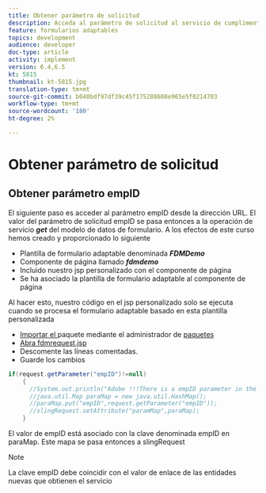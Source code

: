 ```yaml
---
title: Obtener parámetro de solicitud
description: Acceda al parámetro de solicitud al servicio de cumplimentación previa de un modelo de datos de formulario
feature: formularios adaptables
topics: development
audience: developer
doc-type: article
activity: implement
version: 6.4,6.5
kt: 5815
thumbnail: kt-5815.jpg
translation-type: tm+mt
source-git-commit: b040bdf97df39c45f175288608e965e5f0214703
workflow-type: tm+mt
source-wordcount: '180'
ht-degree: 2%

---
```


# Obtener parámetro de solicitud

## Obtener parámetro empID

El siguiente paso es acceder al parámetro empID desde la dirección URL. El valor del parámetro de solicitud empID se pasa entonces a la operación de servicio **_get_** del modelo de datos de formulario.
A los efectos de este curso hemos creado y proporcionado lo siguiente

* Plantilla de formulario adaptable denominada **_FDMDemo_**
* Componente de página llamado **_fdmdemo_**
* Incluido nuestro jsp personalizado con el componente de página
* Se ha asociado la plantilla de formulario adaptable al componente de página

Al hacer esto, nuestro código en el jsp personalizado solo se ejecuta cuando se procesa el formulario adaptable basado en esta plantilla personalizada

* [Importar el ](assets/template-page-component.zip) paquete mediante el administrador de  [paquetes](http://localhost:4502/crx/packmgr/index.jsp)
* [Abra fdmrequest.jsp](http://localhost:4502/crx/de/index.jsp#/apps/fdmdemo/component/page/fdmdemo/fdmrequest.jsp)
* Descomente las líneas comentadas.
* Guarde los cambios

```java
if(request.getParameter("empID")!=null)
    {
      //System.out.println("Adobe !!!There is a empID parameter in the request "+request.getParameter("empID"));
      //java.util.Map paraMap = new java.util.HashMap();
      //paraMap.put("empID",request.getParameter("empID"));
      //slingRequest.setAttribute("paramMap",paraMap);
    }
```

El valor de empID está asociado con la clave denominada empID en paraMap. Este mapa se pasa entonces a slingRequest

>[!NOTE]
>
>La clave empID debe coincidir con el valor de enlace de las entidades nuevas que obtienen el servicio
